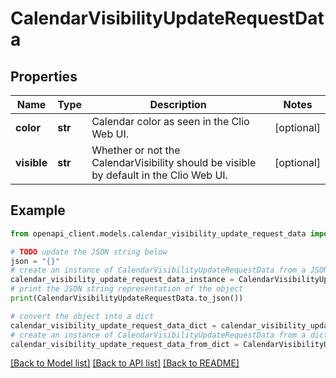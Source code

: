 # CalendarVisibilityUpdateRequestData


## Properties

Name | Type | Description | Notes
------------ | ------------- | ------------- | -------------
**color** | **str** | Calendar color as seen in the Clio Web UI. | [optional] 
**visible** | **str** | Whether or not the CalendarVisibility should be visible by default in the Clio Web UI. | [optional] 

## Example

```python
from openapi_client.models.calendar_visibility_update_request_data import CalendarVisibilityUpdateRequestData

# TODO update the JSON string below
json = "{}"
# create an instance of CalendarVisibilityUpdateRequestData from a JSON string
calendar_visibility_update_request_data_instance = CalendarVisibilityUpdateRequestData.from_json(json)
# print the JSON string representation of the object
print(CalendarVisibilityUpdateRequestData.to_json())

# convert the object into a dict
calendar_visibility_update_request_data_dict = calendar_visibility_update_request_data_instance.to_dict()
# create an instance of CalendarVisibilityUpdateRequestData from a dict
calendar_visibility_update_request_data_from_dict = CalendarVisibilityUpdateRequestData.from_dict(calendar_visibility_update_request_data_dict)
```
[[Back to Model list]](../README.md#documentation-for-models) [[Back to API list]](../README.md#documentation-for-api-endpoints) [[Back to README]](../README.md)


